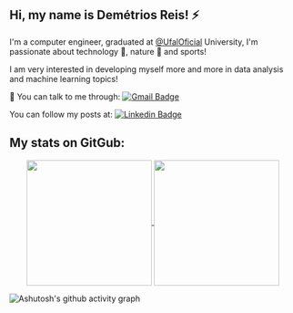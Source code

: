 ## Hi, my name is Demétrios Reis! ⚡ 

I'm a computer engineer, graduated at [@UfalOficial](https://twitter.com/UfalOficial) University, I'm passionate about technology 🔭, nature 🌱 and sports!

I am very interested in developing myself more and more in data analysis and machine learning topics!

💬 You can talk to me through: [![Gmail Badge](https://img.shields.io/badge/-Gmail-c14438?style=flat-square&logo=Gmail&logoColor=white&link=mailto:kbcs2@cin.ufpe.br)](mailto:demetriosreis1@gmail.com )

You can follow my posts at: [![Linkedin Badge](https://img.shields.io/badge/-LinkedIn-blue?style=flat-square&logo=Linkedin&logoColor=white&link=https://www.linkedin.com/in/demetrios-reis//)](https://www.linkedin.com/in/demetrios-reis/)

## My stats on GitGub: 

<p align=center>
    <a href="https://github.com/anuraghazra/github-readme-stats" title="Go to Source">
        <img height=220 align="center" src="https://github-readme-stats.vercel.app/api?username=Reis25&count_private=true&show_icons=true&theme=react">
    </a>
    <a href="https://github.com/anuraghazra&layout=compact/github-readme-stats">
    <img height=220 align="center" src="https://github-readme-stats.vercel.app/api/top-langs/?username=Reis25&bg_color=20232a&title_color=61dafb&icon_color=a960ff&text_color=ffffff" />
  </a>
</p>


![Ashutosh's github activity graph](https://activity-graph.herokuapp.com/graph?username=Reis25&theme=react-dark)
